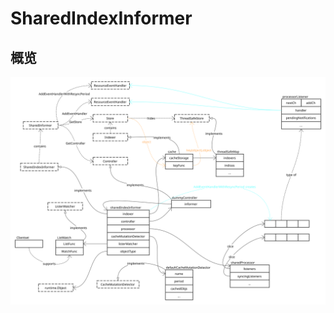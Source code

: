 # SharedIndexInformer

## 概览

![SharedIndexInformer Overview](./images/shared_index_informer_overview.svg)
